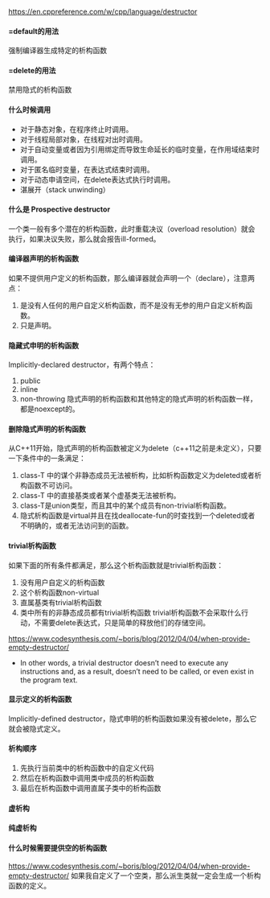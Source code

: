 https://en.cppreference.com/w/cpp/language/destructor
#### =default的用法
强制编译器生成特定的析构函数

#### =delete的用法
禁用隐式的析构函数

#### 什么时候调用
* 对于静态对象，在程序终止时调用。
* 对于线程局部对象，在线程对出时调用。
* 对于自动变量或者因为引用绑定而导致生命延长的临时变量，在作用域结束时调用。
* 对于匿名临时变量，在表达式结束时调用。
* 对于动态申请空间，在delete表达式执行时调用。
* 湛展开（stack unwinding）

#### 什么是 Prospective destructor
一个类一般有多个潜在的析构函数，此时重载决议（overload resolution）就会执行，如果决议失败，那么就会报告ill-formed。

#### 编译器声明的析构函数
如果不提供用户定义的析构函数，那么编译器就会声明一个（declare），注意两点：
1. 是没有人任何的用户自定义析构函数，而不是没有无参的用户自定义析构函数。
1. 只是声明。

#### 隐藏式申明的析构函数
Implicitly-declared destructor，有两个特点：
1. public
1. inline
1. non-throwing 
隐式声明的析构函数和其他特定的隐式声明的析构函数一样，都是noexcept的。

#### 删除隐式声明的析构函数
从C++11开始，隐式声明的析构函数被定义为delete（c++11之前是未定义），只要一下条件中的一条满足：
1. class-T 中的谋个非静态成员无法被析构，比如析构函数定义为deleted或者析构函数不可访问。
1. class-T 中的直接基类或者某个虚基类无法被析构。
1. class-T是union类型，而且其中的某个成员有non-trivial析构函数。
1. 隐式析构函数是virtual并且在找deallocate-fun的时查找到一个deleted或者不明确的，或者无法访问到的函数。

#### trivial析构函数
如果下面的所有条件都满足，那么这个析构函数就是trivial析构函数：
1. 没有用户自定义的析构函数
1. 这个析构函数non-virtual
1. 直属基类有trivial析构函数
1. 类中所有的非静态成员都有trivial析构函数
trivial析构函数不会采取什么行动，不需要delete表达式，只是简单的释放他们的存储空间。

https://www.codesynthesis.com/~boris/blog/2012/04/04/when-provide-empty-destructor/
* In other words, a trivial destructor doesn’t need to execute any instructions and, as a result, doesn’t need to be called, or even exist in the program text.

####  显示定义的析构函数
Implicitly-defined destructor，隐式申明的析构函数如果没有被delete，那么它就会被隐式定义。

#### 析构顺序
1. 先执行当前类中的析构函数中的自定义代码
1. 然后在析构函数中调用类中成员的析构函数
1. 最后在析构函数中调用直属子类中的析构函数

#### 虚析构
#### 纯虚析构

#### 什么时候需要提供空的析构函数
https://www.codesynthesis.com/~boris/blog/2012/04/04/when-provide-empty-destructor/
如果我自定义了一个空类，那么派生类就一定会生成一个析构函数的定义。
